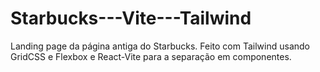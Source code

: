 # Starbucks---Vite---Tailwind
Landing page da página antiga do Starbucks. Feito com Tailwind usando GridCSS e Flexbox e React-Vite para a separação em componentes.
